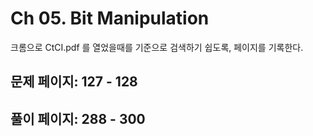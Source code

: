 # Ch 05. Bit Manipulation

크롬으로 CtCI.pdf 를 열었을때를 기준으로 검색하기 쉽도록, 페이지를 기록한다.

## 문제 페이지: 127 - 128

## 풀이 페이지: 288 - 300
